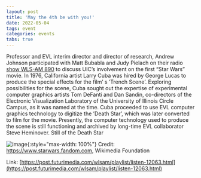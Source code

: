 ```yaml
---
layout: post
title: 'May the 4th be with you!'
date: 2022-05-04
tags: event
categories: events
tabs: true
---
```


Professor and EVL interim director and director of research, Andrew Johnson participated with Matt Bubabla and Judy Pielach on their radio <a href="https://post.futurimedia.com/wlsam/playlist/listen-12063.html">show WLS-AM 890</a> to discuss UIC&rsquo;s involvement on the first &ldquo;Star Wars&rdquo; movie.  In 1976, California artist Larry Cuba was hired by George Lucas to produce the special effects for the film&rsquo; s &rsquo;Trench Scene&rsquo;.  Exploring possibilities for the scene, Cuba sought out the expertise of experimental computer graphics artists Tom DeFanti and Dan Sandin, co-directors of the Electronic Visualization Laboratory of the University of Illinois Circle Campus, as it was named at the time.  Cuba proceeded to use EVL computer graphics technology to digitize the &rsquo;Death Star&rsquo;, which was later converted to film for the movie.  Presently, the computer technology used to produce the scene is still functioning and archived by long-time EVL collaborator Steve Heminover.
Still of the Death Star

![image](https://www.evl.uic.edu/output/originals/death_star.png-srcw.jpg){:style="max-width: 100%"}
Credit: https://www.starwars.fandom.com, Wikimedia Foundation


Link: [https://post.futurimedia.com/wlsam/playlist/listen-12063.html](https://post.futurimedia.com/wlsam/playlist/listen-12063.html)
